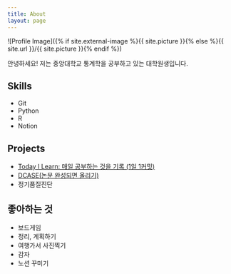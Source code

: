 ```yaml
---
title: About
layout: page
---
```

![Profile Image]({% if site.external-image %}{{ site.picture }}{% else %}{{ site.url }}/{{ site.picture }}{% endif %})

<p>안녕하세요!
저는 중앙대학교 통계학을 공부하고 있는 대학원생입니다.
</p>


<h2>Skills</h2>

<ul class="skill-list">
	<li>Git</li>
	<li>Python</li>
	<li>R</li>
	<li>Notion</li>

</ul>

<h2>Projects</h2>

<ul>
	<li><a href="https://github.com/Soyoung24/TIL">Today I Learn: 매일 공부하는 것을 기록 (1일 1커밋)</a></li>
	<li><a href="https://github.com/Soyoung24/">DCASE(논문 완성되면 올리기) </a></li>
	<li>정기품질진단</li>

</ul>


<h2>좋아하는 것</h2>

<ul>
	<li>보드게임</li>
	<li>정리, 계획하기</li>
	<li>여행가서 사진찍기</li>
	<li>감자</li>
	<li>노션 꾸미기</li>
</ul>
